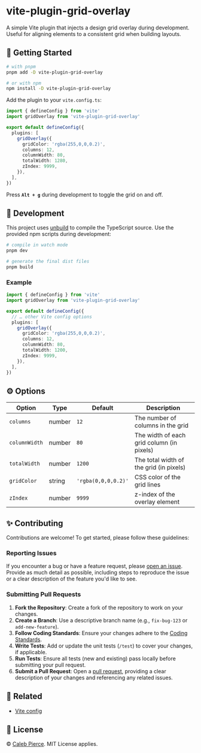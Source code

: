 # vite-plugin-grid-overlay

A simple Vite plugin that injects a design grid overlay during development. Useful for aligning elements to a consistent grid when building layouts.

## 🚀 Getting Started

```bash
# with pnpm
pnpm add -D vite-plugin-grid-overlay

# or with npm
npm install -D vite-plugin-grid-overlay
```

Add the plugin to your `vite.config.ts`:

```ts
import { defineConfig } from 'vite'
import gridOverlay from 'vite-plugin-grid-overlay'

export default defineConfig({
  plugins: [
    gridOverlay({
      gridColor: 'rgba(255,0,0,0.2)',
      columns: 12,
      columnWidth: 80,
      totalWidth: 1280,
      zIndex: 9999,
    }),
  ],
})
```

Press **`Alt + g`** during development to toggle the grid on and off.

## 🔨 Development

This project uses [unbuild](https://github.com/unjs/unbuild) to compile the
TypeScript source. Use the provided npm scripts during development:

```bash
# compile in watch mode
pnpm dev

# generate the final dist files
pnpm build
```

### Example

```ts
import { defineConfig } from 'vite'
import gridOverlay from 'vite-plugin-grid-overlay'

export default defineConfig({
  // … other Vite config options
  plugins: [
    gridOverlay({
      gridColor: 'rgba(255,0,0,0.2)',
      columns: 12,
      columnWidth: 80,
      totalWidth: 1200,
      zIndex: 9999,
    }),
  ],
})
```

## ⚙️ Options

| Option        | Type   | Default             | Description                               |
| ------------- | ------ | ------------------- | ----------------------------------------- |
| `columns`     | number | `12`                | The number of columns in the grid         |
| `columnWidth` | number | `80`                | The width of each grid column (in pixels) |
| `totalWidth`  | number | `1200`              | The total width of the grid (in pixels)   |
| `gridColor`   | string | `'rgba(0,0,0,0.2)'` | CSS color of the grid lines               |
| `zIndex`      | number | `9999`              | z-index of the overlay element            |

## ✨ Contributing

Contributions are welcome! To get started, please follow these guidelines:

### Reporting Issues

If you encounter a bug or have a feature request, please [open an issue](https://github.com/ridgehkr/vite-plugin-grid-overlay/issues). Provide as much detail as possible, including steps to reproduce the issue or a clear description of the feature you'd like to see.

### Submitting Pull Requests

1. **Fork the Repository**: Create a fork of the repository to work on your changes.
2. **Create a Branch**: Use a descriptive branch name (e.g., `fix-bug-123` or `add-new-feature`).
3. **Follow Coding Standards**: Ensure your changes adhere to the [Coding Standards](CODING_STANDARDS.md).
4. **Write Tests**: Add or update the unit tests (`/test`) to cover your changes, if applicable.
5. **Run Tests**: Ensure all tests (new and existing) pass locally before submitting your pull request.
6. **Submit a Pull Request**: Open a [pull request](https://github.com/ridgehkr/vite-plugin-grid-overlay/pulls), providing a clear description of your changes and referencing any related issues.

## 🔗 Related

- [Vite config](https://vite.dev/config/)

## 🪪 License

© [Caleb Pierce](https://calebpierce.dev). MIT License applies.
